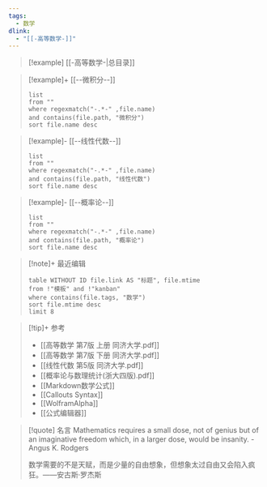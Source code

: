 ```yaml
---
tags:
  - 数学
dlink:
  - "[[-高等数学-]]"
---
```

> [!example] [[-高等数学-|总目录]]

> [!example]+ [[--微积分--]]
>```dataview
>list 
>from ""
>where regexmatch("-.*-" ,file.name)
>and contains(file.path, "微积分")
>sort file.name desc
>```

> [!example]- [[--线性代数--]]
>```dataview
>list 
>from ""
>where regexmatch("-.*-" ,file.name)
>and contains(file.path, "线性代数")
>sort file.name desc
>```

> [!example]- [[--概率论--]]
>```dataview
>list 
>from ""
>where regexmatch("-.*-" ,file.name)
>and contains(file.path, "概率论")
>sort file.name desc
>```

> [!note]+ 最近编辑
>```dataview
>table WITHOUT ID file.link AS "标题", file.mtime
>from !"模板" and !"kanban"
>where contains(file.tags, "数学")
>sort file.mtime desc
>limit 8
>```

> [!tip]+ 参考
> - [[高等数学 第7版 上册 同济大学.pdf]]
> - [[高等数学 第7版 下册 同济大学.pdf]]
> - [[线性代数 第5版 同济大学.pdf]]
> - [[概率论与数理统计(浙大四版).pdf]]
>- [[Markdown数学公式]]
>- [[Callouts Syntax]]
>- [[WolframAlpha]]
>- [[公式编辑器]]

>[!quote] 名言
>Mathematics requires a small dose, not of genius but of an imaginative freedom which, in a larger dose, would be insanity. -Angus K. Rodgers
>
>数学需要的不是天赋，而是少量的自由想象，但想象太过自由又会陷入疯狂。——安古斯·罗杰斯
